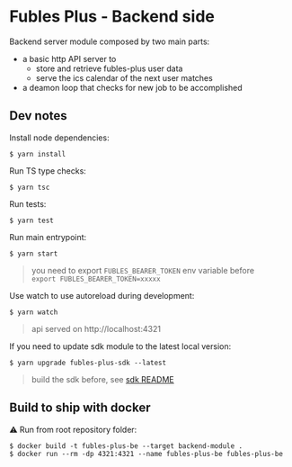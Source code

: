 # Fubles Plus - Backend side

Backend server module composed by two main parts:

- a basic http API server to
  - store and retrieve fubles-plus user data
  - serve the ics calendar of the next user matches
- a deamon loop that checks for new job to be accomplished

## Dev notes

Install node dependencies:
```
$ yarn install
```

Run TS type checks:
```
$ yarn tsc
```

Run tests:
```
$ yarn test
```

Run main entrypoint:
```
$ yarn start
```

> you need to export `FUBLES_BEARER_TOKEN` env variable before<br/>
> `export FUBLES_BEARER_TOKEN=xxxxx`

Use watch to use autoreload during development:
```
$ yarn watch
```

> api served on http://localhost:4321

If you need to update sdk module to the latest local version:

```
$ yarn upgrade fubles-plus-sdk --latest
```

> build the sdk before, see [sdk README](../sdk/README.md)

## Build to ship with docker

:warning: Run from root repository folder:

```
$ docker build -t fubles-plus-be --target backend-module . 
$ docker run --rm -dp 4321:4321 --name fubles-plus-be fubles-plus-be
```
